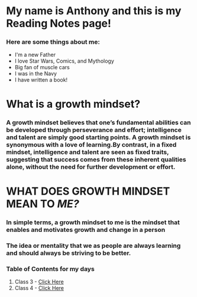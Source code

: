 # My name is Anthony and this is my Reading Notes page! 
### Here are some things about me:
* I'm a new Father 
* I love Star Wars, Comics, and Mythology 
* Big fan of muscle cars
* I was in the Navy 
* I have written a book! 

# What is a growth mindset?
### A growth mindset believes that one’s fundamental abilities can be developed through perseverance and effort; intelligence and talent are simply good starting points. A growth mindset is synonymous with a love of learning.By contrast, in a fixed mindset, intelligence and talent are seen as fixed traits, suggesting that success comes from these inherent qualities alone, without the need for further development or effort.

# WHAT DOES GROWTH MINDSET MEAN TO *ME?*
### In simple terms, a growth mindset to me is the mindset that enables and motivates growth and change in a person 
### The idea or mentality that we as people are always learning and should always be striving to be better. 

### Table of Contents for my days 
1. Class 3 - [Click Here](Class3)
1. Class 4 - [Click Here](Class04)
